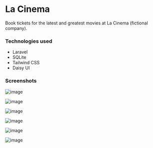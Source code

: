 # La Cinema

Book tickets for the latest and greatest movies at La Cinema (fictional company).

### Technologies used
- Laravel
- SQLite
- Tailwind CSS
- Daisy UI

### Screenshots
![image](https://github.com/JamieBurridge/laravel-cinema-ticket-booker/assets/80159413/503e017a-a898-4e37-8a5a-a493460c8cda)

![image](https://github.com/JamieBurridge/laravel-cinema-ticket-booker/assets/80159413/aa83e8ed-f720-4f35-b8d1-09a9a0a9126b)

![image](https://github.com/JamieBurridge/laravel-cinema-ticket-booker/assets/80159413/44d308ee-178a-4f0c-a584-808d1f00acc9)

![image](https://github.com/JamieBurridge/laravel-cinema-ticket-booker/assets/80159413/efbfdf69-0665-435e-98b3-944315af63fc)

![image](https://github.com/JamieBurridge/laravel-cinema-ticket-booker/assets/80159413/df6d8235-c3ae-4b7e-9f13-1c1e179948f3)

![image](https://github.com/JamieBurridge/laravel-cinema-ticket-booker/assets/80159413/4aa1cefb-3d98-47ec-8c0a-fdc0c9311ce7)


